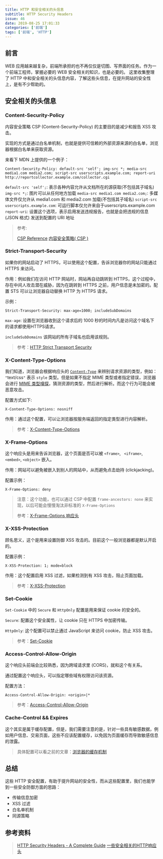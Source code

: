 ```yaml
---
title: HTTP 和安全相关的头信息
subtitle: HTTP Security Headers
issue: 46
date: 2019-08-25 17:01:33
categories: ['前端']
tags: ['前端', 'HTTP']
---
```


## 前言
WEB 应用越来越复杂，前端所承担的也不再仅仅是切图、写界面的任务。作为一个前端工程师，掌握必要的 WEB 安全相关的知识，也是必要的。
这里收集整理了 HTTP 中和安全相关的头信息内容，了解这些头信息，在提升网站的安全性上，是有不少帮助的。

## 安全相关的头信息

### Content-Security-Policy

内容安全策略 CSP (Content-Security-Policy) 的主要目的是减少和报告 XSS 攻击。

实现的方式是通过白名单机制，也就是提供可信赖的外部资源来源的白名单，浏览器根据白名单来获取资源。

来看下 MDN 上提供的一个例子：

```
Content-Security-Policy: default-src 'self'; img-src *; media-src media1.com media2.com; script-src userscripts.example.com; report-uri http://reportcollector.example.com/collector.cgi
```

`default-src 'self';`: 表示各种内容允许从文档所在的源获取(不包括其子域名)
`img-src *;`: 图片可以从任何地方加载
`media-src media1.com media2.com;`: 多媒体文件仅允许从 media1.com 和 media2.com 加载(不包括其子域名)
`script-src userscripts.example.com`: 可运行脚本仅允许来自于userscripts.example.com
`report-uri`: 设置这个选项，表示启用发送违规报告，也就是会把违规的信息 (JSON 格式) 发送到配置的 URI 地址

> 参考:
>
> [CSP Reference](https://content-security-policy.com/)
> [内容安全策略( CSP )](https://developer.mozilla.org/zh-CN/docs/Web/HTTP/CSP)



### Strict-Transport-Security

如果你的网站启动了 HTTPS，可以使用这个配置，告诉浏览器你的网站只能通过 HTTPS 来访问。

作用：例如我们在访问 HTTP 网站时，网站再自动跳转到 HTTPS，这个过程中，存在中间人攻击潜在威胁，因为在跳转到 HTTPS 之前，用户信息是未加密的。配置 STS 可以让浏览器自动替换 HTTP 为 HTTPS 请求。

示例：

```
Strict-Transport-Security: max-age=1000; includeSubDomains
```

`max-age`: 设置在浏览器收到这个请求后的 1000 秒的时间内凡是访问这个域名下的请求都使用HTTPS请求。

`includeSubDomains` 该网站的所有子域名也启用该规则。



> 参考：[HTTP Strict Transport Security](https://developer.mozilla.org/zh-CN/docs/Security/HTTP_Strict_Transport_Security)



### X-Content-Type-Options

我们知道，浏览器会根据响应头的 [`Content-Type`](https://developer.mozilla.org/zh-CN/docs/Web/HTTP/Headers/Content-Type) 来辨别请求资源的类型，例如：` "`text/css`"` 表示 `style` 类型。但是如果不指定 MIME 类型或者指定错误，浏览器会进行 [MIME 类型嗅探](https://developer.mozilla.org/en-US/docs/Web/HTTP/Basics_of_HTTP/MIME_types#MIME_sniffing)，猜测资源的类型，然后进行解析。而这个行为可能会被恶意攻击。

配置方式如下:

```
X-Content-Type-Options: nosniff
```

作用：通过这个配置，可以让浏览器按服务端返回的指定类型进行内容解析。



> 参考：[X-Content-Type-Options](https://developer.mozilla.org/zh-CN/docs/Web/HTTP/Headers/X-Content-Type-Options)



### X-Frame-Options

这个响应头是用来告诉浏览器，这个页面是否可以被 `<frame>`, ` <iframe>`, `<embed>`, `<object>` 嵌入。

作用：网站可以避免被嵌入到别人的网站中，从而避免点击劫持  (clickjacking)。

配置示例：

```
X-Frame-Options: deny
```

> 注意：这个功能，也可以通过 CSP 中配置 `frame-ancestors: none` 来实现，以后可能会慢慢淘汰非标准的 `X-Frame-Options`
>
> 参考：[X-Frame-Options 响应头](https://developer.mozilla.org/zh-CN/docs/Web/HTTP/X-Frame-Options)



### X-XSS-Protection

顾名思义，这个是用来设置防御 XSS 攻击的。目前这个一般浏览器都是默认开启的。

配置示例：

```
X-XSS-Protection: 1; mode=block
```

作用：这个配置启用 XSS 过滤，如果检测到有 XSS 攻击，阻止页面加载。

> 参考：[X-XSS-Protection](https://developer.mozilla.org/zh-CN/docs/Web/HTTP/Headers/X-XSS-Protection)



### Set-Cookie

`Set-Cookie` 中的 `Secure` 和 `HttpOnly` 配置是用来保证 cookie 的安全的。

`Secure`: 配置这个安全属性，让 cookie 只在 HTTPS 中加密传输。

`HttpOnly`: 这个配置可以禁止通过 JavaScript 来访问 cookie，防止 XSS 攻击。

> 参考：[Set-Cookie](https://developer.mozilla.org/zh-CN/docs/Web/HTTP/Headers/Set-Cookie)



### Access-Control-Allow-Origin

这个响应头前端会比较熟悉，因为跨域请求里 (CORS)，就和这个有关系。

通过配置这个响应头，可以指定哪些域有权限访问该资源。

配置方法：

```
Access-Control-Allow-Origin: <origin>|*
```

> 参考：[Access-Control-Allow-Origin](https://developer.mozilla.org/zh-CN/docs/Web/HTTP/Headers/Access-Control-Allow-Origin)



### Cache-Control && Expires

这个其实是属于缓存配置，但是，我们需要注意的是，针对一些具有敏感数据，例如用户信息、交易页面，这些不应该配置缓存，以免因为页面缓存而导致敏感信息的泄露。

> 具体配置可以看之前的文章：[浏览器的缓存机制](https://blog.hhking.cn/2018/08/10/browser-cache/)



## 总结

这些 HTTP 安全配置，有助于提升网站的安全性，而从这些配置里，我们也能学到一些安全防御方面的思路：
- 传输信息加密
- XSS 过滤
- 白名单机制
- 同源策略



## 参考资料

> [HTTP Security Headers - A Complete Guide](https://nullsweep.com/http-security-headers-a-complete-guide/)
> [一些安全相关的HTTP响应头](https://imququ.com/post/web-security-and-response-header.html)
